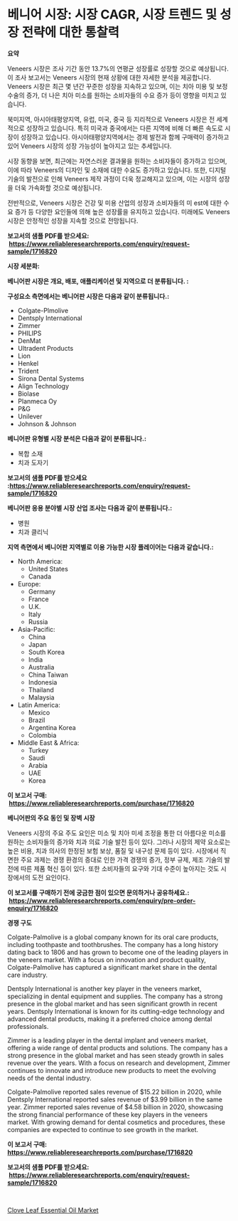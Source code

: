 <p><h1>베니어 시장: 시장 CAGR, 시장 트렌드 및 성장 전략에 대한 통찰력</h1></p><p><strong>요약</strong></p>
<p><p>Veneers 시장은 조사 기간 동안 13.7%의 연평균 성장률로 성장할 것으로 예상됩니다. 이 조사 보고서는 Veneers 시장의 현재 상황에 대한 자세한 분석을 제공합니다. Veneers 시장은 최근 몇 년간 꾸준한 성장을 지속하고 있으며, 이는 치아 미용 및 보정 수술의 증가, 더 나은 치아 미소를 원하는 소비자들의 수요 증가 등이 영향을 미치고 있습니다.</p><p>북미지역, 아시아태평양지역, 유럽, 미국, 중국 등 지리적으로 Veneers 시장은 전 세계적으로 성장하고 있습니다. 특히 미국과 중국에서는 다른 지역에 비해 더 빠른 속도로 시장이 성장하고 있습니다. 아시아태평양지역에서는 경제 발전과 함께 구매력이 증가하고 있어 Veneers 시장의 성장 가능성이 높아지고 있는 추세입니다.</p><p>시장 동향을 보면, 최근에는 자연스러운 결과물을 원하는 소비자들이 증가하고 있으며, 이에 따라 Veneers의 디자인 및 소재에 대한 수요도 증가하고 있습니다. 또한, 디지털 기술의 발전으로 인해 Veneers 제작 과정이 더욱 정교해지고 있으며, 이는 시장의 성장을 더욱 가속화할 것으로 예상됩니다.</p><p>전반적으로, Veneers 시장은 건강 및 미용 산업의 성장과 소비자들의 미 est에 대한 수요 증가 등 다양한 요인들에 의해 높은 성장률을 유지하고 있습니다. 미래에도 Veneers 시장은 안정적인 성장을 지속할 것으로 전망됩니다.</p></p>
<p><strong>보고서의 샘플 PDF를 받으세요: &nbsp;<a href="https://www.reliableresearchreports.com/enquiry/request-sample/1716820">https://www.reliableresearchreports.com/enquiry/request-sample/1716820</a></strong></p>
<p><strong>시장 세분화:</strong></p>
<p><strong> 베니어판 시장은 개요, 배포, 애플리케이션 및 지역으로 더 분류됩니다. :</strong></p>
<p><strong>구성요소 측면에서는 베니어판 시장은 다음과 같이 분류됩니다.:</strong></p>
<p><ul><li>Colgate-Plmolive</li><li>Dentsply International</li><li>Zimmer</li><li>PHILIPS</li><li>DenMat</li><li>Ultradent Products</li><li>Lion</li><li>Henkel</li><li>Trident</li><li>Sirona Dental Systems</li><li>Align Technology</li><li>Biolase</li><li>Planmeca Oy</li><li>P&G</li><li>Unilever</li><li>Johnson & Johnson</li></ul></p>
<p><strong> 베니어판 유형별 시장 분석은 다음과 같이 분류됩니다.:</strong></p>
<p><ul><li>복합 소재</li><li>치과 도자기</li></ul></p>
<p><strong>보고서의 샘플 PDF를 받으세요 :<a href="https://www.reliableresearchreports.com/enquiry/request-sample/1716820">https://www.reliableresearchreports.com/enquiry/request-sample/1716820</a></strong></p>
<p><strong> 베니어판 응용 분야별 시장 산업 조사는 다음과 같이 분류됩니다.:</strong></p>
<p><ul><li>병원</li><li>치과 클리닉</li></ul></p>
<p><strong>지역 측면에서 베니어판 지역별로 이용 가능한 시장 플레이어는 다음과 같습니다.:</strong></p>
<p><ul>
    <li>
        North America:
        <ul>
            <li>United States</li>
            <li>Canada</li>
        </ul>
    </li>
    <li>
        Europe:
        <ul>
            <li>Germany</li>
            <li>France</li>
            <li>U.K.</li>
            <li>Italy</li>
            <li>Russia</li>
        </ul>
    </li>
    <li>
        Asia-Pacific:
        <ul>
            <li>China</li>
            <li>Japan</li>
            <li>South Korea</li>
            <li>India</li>
            <li>Australia</li>
            <li>China Taiwan</li>
            <li>Indonesia</li>
            <li>Thailand</li>
            <li>Malaysia</li>
        </ul>
    </li>
    <li>
        Latin America:
        <ul>
            <li>Mexico</li>
            <li>Brazil</li>
            <li>Argentina Korea</li>
            <li>Colombia</li>
        </ul>
    </li>
    <li>
        Middle East & Africa:
        <ul>
            <li>Turkey</li>
            <li>Saudi</li>
            <li>Arabia</li>
            <li>UAE</li>
            <li>Korea</li>
        </ul>
    </li>
    </ul></p>
<p><strong>이 보고서 구매: &nbsp;<a href="https://www.reliableresearchreports.com/purchase/1716820">https://www.reliableresearchreports.com/purchase/1716820</a></strong></p>
<p><strong>베니어판의 주요 동인 및 장벽 시장</strong></p>
<p><p>Veneers 시장의 주요 주도 요인은 미소 및 치아 미세 조정을 통한 더 아름다운 미소를 원하는 소비자들의 증가와 치과 의료 기술 발전 등이 있다. 그러나 시장의 제약 요소로는 높은 비용, 치과 의사의 한정된 보험 보상, 품질 및 내구성 문제 등이 있다. 시장에서 직면한 주요 과제는 경쟁 환경의 증대로 인한 가격 경쟁의 증가, 정부 규제, 제조 기술의 발전에 따른 제품 혁신 등이 있다. 또한 소비자들의 요구와 기대 수준이 높아지는 것도 시장에서의 도전 요인이다.</p></p>
<p><strong>이 보고서를 구매하기 전에 궁금한 점이 있으면 문의하거나 공유하세요.: &nbsp;<a href="https://www.reliableresearchreports.com/enquiry/pre-order-enquiry/1716820">https://www.reliableresearchreports.com/enquiry/pre-order-enquiry/1716820</a></strong></p>
<p><strong>경쟁 구도</strong></p>
<p><p>Colgate-Palmolive is a global company known for its oral care products, including toothpaste and toothbrushes. The company has a long history dating back to 1806 and has grown to become one of the leading players in the veneers market. With a focus on innovation and product quality, Colgate-Palmolive has captured a significant market share in the dental care industry.</p><p>Dentsply International is another key player in the veneers market, specializing in dental equipment and supplies. The company has a strong presence in the global market and has seen significant growth in recent years. Dentsply International is known for its cutting-edge technology and advanced dental products, making it a preferred choice among dental professionals.</p><p>Zimmer is a leading player in the dental implant and veneers market, offering a wide range of dental products and solutions. The company has a strong presence in the global market and has seen steady growth in sales revenue over the years. With a focus on research and development, Zimmer continues to innovate and introduce new products to meet the evolving needs of the dental industry.</p><p>Colgate-Palmolive reported sales revenue of $15.22 billion in 2020, while Dentsply International reported sales revenue of $3.99 billion in the same year. Zimmer reported sales revenue of $4.58 billion in 2020, showcasing the strong financial performance of these key players in the veneers market. With growing demand for dental cosmetics and procedures, these companies are expected to continue to see growth in the market.</p></p>
<p><strong>이 보고서 구매: &nbsp; <a href="https://www.reliableresearchreports.com/purchase/1716820">https://www.reliableresearchreports.com/purchase/1716820</a></strong></p>
<p><strong>보고서의 샘플 PDF를 받으세요: &nbsp;<a href="https://www.reliableresearchreports.com/enquiry/request-sample/1716820">https://www.reliableresearchreports.com/enquiry/request-sample/1716820</a></strong><strong></strong></p>
<p>&nbsp;</p>
<p><p><a href="https://github.com/Glendatilghmankmgz0rbhwpy/Market-Research-Report-List-1/blob/main/clove-leaf-essential-oil-market.md">Clove Leaf Essential Oil Market</a></p></p>